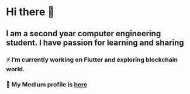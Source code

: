 # Hi there 👋 

## I am a second year computer engineering student. I have passion for learning and sharing

### ⚡ I’m currently working on Flutter and exploring blockchain world.

### 💬 My Medium profile is [here](https://allperen.medium.com)

<!--
**alper50/alper50** is a ✨ _special_ ✨ repository because its `README.md` (this file) appears on your GitHub profile.

Here are some ideas to get you started:

- 🔭 I’m currently working on ...
- 🌱 I’m currently learning ...
- 👯 I’m looking to collaborate on ...
- 🤔 I’m looking for help with ...
- 💬 Ask me about ...
- 📫 How to reach me: ...
- 😄 Pronouns: ...
- ⚡ Fun fact: ...
-->
